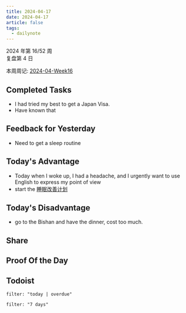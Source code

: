 ```yaml
---
title: 2024-04-17
date: 2024-04-17
article: false
tags:
  - dailynote
---
```


2024 年第 16/52 周  
复盘第 4 日

本周周记: [2024-04-Week16](2024-04-Week16)

## Completed Tasks
- I had tried my best to get a Japan Visa. 
- Have known that 

## Feedback for Yesterday
- Need to get a sleep routine

## Today's Advantage
- Today when I woke up, I had a headache, and I urgently want to use English to express my point of view
- start the [睡眠改善计划](../../06%20Hobby/03%20习惯/睡眠改善计划)

## Today's Disadvantage
- go to the Bishan and have the dinner, cost too much.

## Share

## Proof Of the Day

## Todoist

```todoist
filter: "today | overdue"
```

```todoist
filter: "7 days"
```
